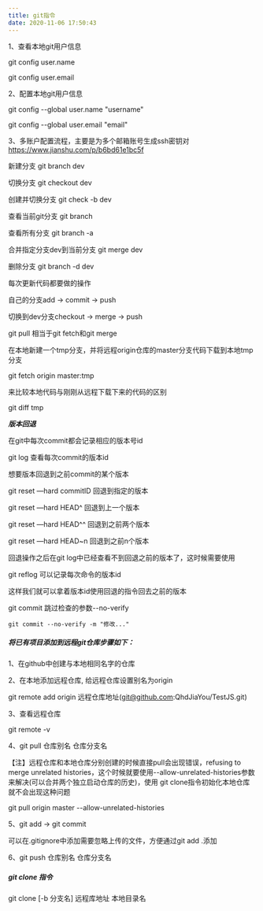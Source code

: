 ```yaml
---
title: git指令
date: 2020-11-06 17:50:43
---
```




1、查看本地git用户信息

git config user.name

git config user.email

2、配置本地git用户信息

git config --global user.name "username"

git config --global user.email "email"

3、多账户配置流程，主要是为多个邮箱账号生成ssh密钥对
https://www.jianshu.com/p/b6bd61e1bc5f



新建分支      git branch dev

切换分支      git checkout dev

创建并切换分支      git check -b dev

查看当前git分支     git branch

查看所有分支          git branch -a

合并指定分支dev到当前分支        git merge dev

删除分支      git branch -d dev

每次更新代码都要做的操作

自己的分支add -> commit -> push

切换到dev分支checkout -> merge -> push

git pull 相当于git fetch和git merge



在本地新建一个tmp分支，并将远程origin仓库的master分支代码下载到本地tmp分支

git fetch origin master:tmp 

来比较本地代码与刚刚从远程下载下来的代码的区别

git diff tmp 



***版本回退***

在git中每次commit都会记录相应的版本号id

git log  查看每次commit的版本id



想要版本回退到之前commit的某个版本

git reset —hard commitID  回退到指定的版本

git reset —hard HEAD^      回退到上一个版本

git reset —hard HEAD^^     回退到之前两个版本

git reset —hard HEAD~n    回退到之前n个版本



回退操作之后在git log中已经查看不到回退之前的版本了，这时候需要使用

git reflog   可以记录每次命令的版本id

这样我们就可以拿着版本id使用回退的指令回去之前的版本



git commit 跳过检查的参数--no-verify

```git
git commit --no-verify -m "修改..."
```



##### 将已有项目添加到远程git仓库步骤如下：

1、在github中创建与本地相同名字的仓库

2、在本地添加远程仓库, 给远程仓库设置别名为origin

git remote add origin 远程仓库地址(git@github.com:QhdJiaYou/TestJS.git)

3、查看远程仓库

git remote -v

4、git pull 仓库别名 仓库分支名 

【注】远程仓库和本地仓库分别创建的时候直接pull会出现错误，refusing to merge unrelated histories，这个时候就要使用--allow-unrelated-histories参数来解决(可以合并两个独立启动仓库的历史)，使用 git clone指令初始化本地仓库就不会出现这种问题

git pull origin master --allow-unrelated-histories

5、git add   ->      git commit

可以在.gitignore中添加需要忽略上传的文件，方便通过git add .添加

6、git push 仓库别名 仓库分支名



##### git clone 指令

git clone [-b 分支名] 远程库地址  本地目录名